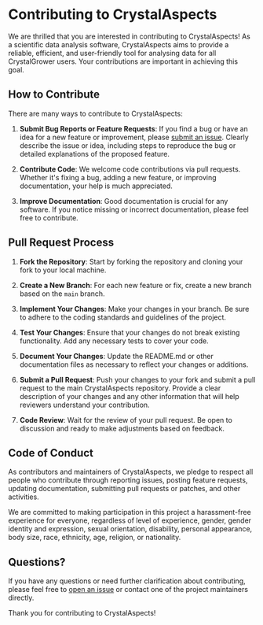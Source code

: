 # Contributing to CrystalAspects

We are thrilled that you are interested in contributing to CrystalAspects! As a scientific data analysis software, CrystalAspects aims to provide a reliable, efficient, and user-friendly tool for analysing data for all CrystalGrower users. Your contributions are important in achieving this goal.

## How to Contribute

There are many ways to contribute to CrystalAspects:

1. **Submit Bug Reports or Feature Requests**: If you find a bug or have an idea for a new feature or improvement, please [submit an issue](https://github.com/CrystalGrowerOrg/crystalaspects/issues). Clearly describe the issue or idea, including steps to reproduce the bug or detailed explanations of the proposed feature.

2. **Contribute Code**: We welcome code contributions via pull requests. Whether it's fixing a bug, adding a new feature, or improving documentation, your help is much appreciated.

3. **Improve Documentation**: Good documentation is crucial for any software. If you notice missing or incorrect documentation, please feel free to contribute.

## Pull Request Process

1. **Fork the Repository**: Start by forking the repository and cloning your fork to your local machine.

2. **Create a New Branch**: For each new feature or fix, create a new branch based on the `main` branch.

3. **Implement Your Changes**: Make your changes in your branch. Be sure to adhere to the coding standards and guidelines of the project.

4. **Test Your Changes**: Ensure that your changes do not break existing functionality. Add any necessary tests to cover your code.

5. **Document Your Changes**: Update the README.md or other documentation files as necessary to reflect your changes or additions.

6. **Submit a Pull Request**: Push your changes to your fork and submit a pull request to the main CrystalAspects repository. Provide a clear description of your changes and any other information that will help reviewers understand your contribution.

7. **Code Review**: Wait for the review of your pull request. Be open to discussion and ready to make adjustments based on feedback.

## Code of Conduct

As contributors and maintainers of CrystalAspects, we pledge to respect all people who contribute through reporting issues, posting feature requests, updating documentation, submitting pull requests or patches, and other activities.

We are committed to making participation in this project a harassment-free experience for everyone, regardless of level of experience, gender, gender identity and expression, sexual orientation, disability, personal appearance, body size, race, ethnicity, age, religion, or nationality.

## Questions?

If you have any questions or need further clarification about contributing, please feel free to [open an issue](https://github.com/CrystalGrowerOrg/crystalaspects/issues) or contact one of the project maintainers directly.

Thank you for contributing to CrystalAspects!
